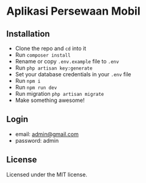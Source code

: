 # Aplikasi Persewaan Mobil

## Installation

- Clone the repo and `cd` into it
- Run `composer install`
- Rename or copy `.env.example` file to `.env`
- Run `php artisan key:generate`
- Set your database credentials in your `.env` file
- Run `npm i`
- Run `npm run dev`
- Run migration `php artisan migrate`
- Make something awesome!

## Login
- email: admin@gmail.com
- password: admin


## License
Licensed under the MIT license.

